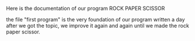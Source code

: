 Here is the documentation of our program ROCK PAPER SCISSOR

the file "first program" is the very foundation of our program written a day after we got the topic, we improve it again and again until we made the rock paper scissor.
